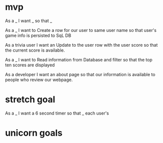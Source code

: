 # mvp

As a _ I want _ so that _

As a _ I want to Create a row for our user to same user name so that user's game info is persisted to SqL DB

As a trivia user I want an Update to the user row with the user score so that the current score is available.

As a _ I want to Read information from Database and filter so that the top ten scores are displayed 

As a developer I want an about page so that our information is available to people who review our webpage. 






# stretch goal 

As a _ I want a 6 second timer so that _ each user's 

# unicorn goals 
